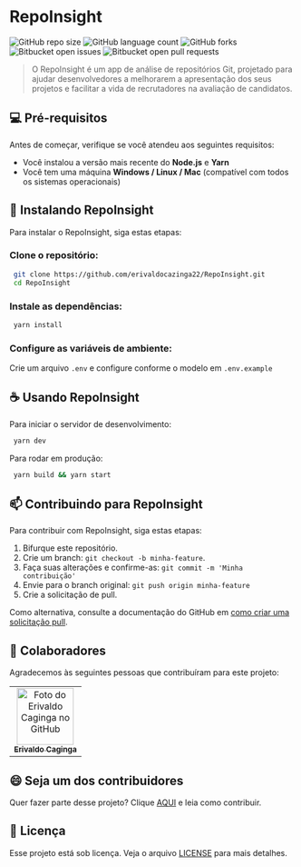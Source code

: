 # RepoInsight

![GitHub repo size](https://img.shields.io/github/repo-size/erivaldocazinga22/RepoInsight?style=for-the-badge)
![GitHub language count](https://img.shields.io/github/languages/count/erivaldocazinga22/RepoInsight?style=for-the-badge)
![GitHub forks](https://img.shields.io/github/forks/erivaldocazinga22/RepoInsight?style=for-the-badge)
![Bitbucket open issues](https://img.shields.io/bitbucket/issues/erivaldocazinga22/RepoInsight?style=for-the-badge)
![Bitbucket open pull requests](https://img.shields.io/bitbucket/pr-raw/erivaldocazinga22/RepoInsight?style=for-the-badge)

> O RepoInsight é um app de análise de repositórios Git, projetado para ajudar desenvolvedores a melhorarem a apresentação dos seus projetos e facilitar a vida de recrutadores na avaliação de candidatos.

## 💻 Pré-requisitos

Antes de começar, verifique se você atendeu aos seguintes requisitos:

- Você instalou a versão mais recente do **Node.js** e **Yarn**
- Você tem uma máquina **Windows / Linux / Mac** (compatível com todos os sistemas operacionais)

## 🚀 Instalando RepoInsight

Para instalar o RepoInsight, siga estas etapas:

### Clone o repositório:
```sh
 git clone https://github.com/erivaldocazinga22/RepoInsight.git
 cd RepoInsight
```

### Instale as dependências:
```sh
 yarn install
```

### Configure as variáveis de ambiente:
Crie um arquivo `.env` e configure conforme o modelo em `.env.example`

## ☕ Usando RepoInsight

Para iniciar o servidor de desenvolvimento:
```sh
 yarn dev
```

Para rodar em produção:
```sh
 yarn build && yarn start
```

## 📫 Contribuindo para RepoInsight

Para contribuir com RepoInsight, siga estas etapas:

1. Bifurque este repositório.
2. Crie um branch: `git checkout -b minha-feature`.
3. Faça suas alterações e confirme-as: `git commit -m 'Minha contribuição'`
4. Envie para o branch original: `git push origin minha-feature`
5. Crie a solicitação de pull.

Como alternativa, consulte a documentação do GitHub em [como criar uma solicitação pull](https://help.github.com/en/github/collaborating-with-issues-and-pull-requests/creating-a-pull-request).

## 🤝 Colaboradores

Agradecemos às seguintes pessoas que contribuíram para este projeto:

<table>
  <tr>
    <td align="center">
      <a href="https://github.com/erivaldocazinga22">
        <img src="https://github.com/erivaldocazinga22.png" width="100px;" alt="Foto do Erivaldo Caginga no GitHub"/><br>
        <sub>
          <b>Erivaldo Caginga</b>
        </sub>
      </a>
    </td>
  </tr>
</table>

## 😄 Seja um dos contribuidores

Quer fazer parte desse projeto? Clique [AQUI](CONTRIBUTING.md) e leia como contribuir.

## 📝 Licença

Esse projeto está sob licença. Veja o arquivo [LICENSE](LICENSE.md) para mais detalhes.

